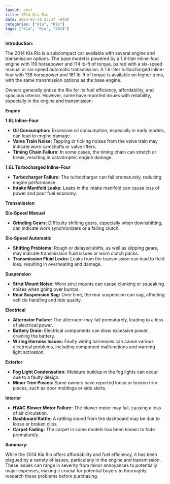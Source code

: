 ```yaml
---
layout: post
title: 2014 Kia Rio
date: 2024-03-29 23:37 -0400
categories: ["Kia", "Rio"]
tags: ["Kia", "Rio", "2014"]
---
```

**Introduction:**

The 2014 Kia Rio is a subcompact car available with several engine and transmission options. The base model is powered by a 1.6-liter inline-four engine with 119 horsepower and 114 lb-ft of torque, paired with a six-speed manual or six-speed automatic transmission. A 1.6-liter turbocharged inline-four with 138 horsepower and 161 lb-ft of torque is available on higher trims, with the same transmission options as the base engine.

Owners generally praise the Rio for its fuel efficiency, affordability, and spacious interior. However, some have reported issues with reliability, especially in the engine and transmission.

**Engine**

**1.6L Inline-Four**

- **Oil Consumption:** Excessive oil consumption, especially in early models, can lead to engine damage.
- **Valve Train Noise:** Tapping or ticking noises from the valve train may indicate worn camshafts or valve lifters.
- **Timing Chain Failure:** In some cases, the timing chain can stretch or break, resulting in catastrophic engine damage.

**1.6L Turbocharged Inline-Four**

- **Turbocharger Failure:** The turbocharger can fail prematurely, reducing engine performance.
- **Intake Manifold Leaks:** Leaks in the intake manifold can cause loss of power and poor fuel economy.

**Transmission**

**Six-Speed Manual**

- **Grinding Gears:** Difficulty shifting gears, especially when downshifting, can indicate worn synchronizers or a failing clutch.

**Six-Speed Automatic**

- **Shifting Problems:** Rough or delayed shifts, as well as slipping gears, may indicate transmission fluid issues or worn clutch packs.
- **Transmission Fluid Leaks:** Leaks from the transmission can lead to fluid loss, resulting in overheating and damage.

**Suspension**

- **Strut Mount Noise:** Worn strut mounts can cause clunking or squeaking noises when going over bumps.
- **Rear Suspension Sag:** Over time, the rear suspension can sag, affecting vehicle handling and ride quality.

**Electrical**

- **Alternator Failure:** The alternator may fail prematurely, leading to a loss of electrical power.
- **Battery Drain:** Electrical components can draw excessive power, draining the battery.
- **Wiring Harness Issues:** Faulty wiring harnesses can cause various electrical problems, including component malfunctions and warning light activation.

**Exterior**

- **Fog Light Condensation:** Moisture buildup in the fog lights can occur due to a faulty design.
- **Minor Trim Pieces:** Some owners have reported loose or broken trim pieces, such as door moldings or side skirts.

**Interior**

- **HVAC Blower Motor Failure:** The blower motor may fail, causing a loss of air circulation.
- **Dashboard Rattle:** A rattling sound from the dashboard may be due to loose or broken clips.
- **Carpet Fading:** The carpet in some models has been known to fade prematurely.

**Summary:**

While the 2014 Kia Rio offers affordability and fuel efficiency, it has been plagued by a variety of issues, particularly in the engine and transmission. These issues can range in severity from minor annoyances to potentially major expenses, making it crucial for potential buyers to thoroughly research these problems before purchasing.
